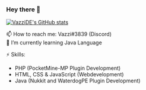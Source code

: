 ### Hey there 👋

[![VazziDE's GitHub stats](https://github-readme-stats.vercel.app/api?username=VazziDE&show_icons=true&theme=react)](https://github.com/VazziDE/)

📫 How to reach me: Vazzi#3839 (Discord) <br>
🌱 I’m currently learning Java Language <br>

⚡ Skills:
  - PHP (PocketMine-MP Plugin Development)
  -  HTML, CSS & JavaScript (Webdevelopment)
  -  Java (Nukkit and WaterdogPE Plugin Development) 

<!--
**VazziDE/VazziDE** is a ✨ _special_ ✨ repository because its `README.md` (this file) appears on your GitHub profile.

📫 How to reach me: Vazzi#3839 (Discord)
🔭 I’m currently working on Kogle

Here are some ideas to get you started:

- 🔭 I’m currently working on ...
- 🌱 I’m currently learning ...
- 👯 I’m looking to collaborate on ...
- 🤔 I’m looking for help with ...
- 💬 Ask me about ...
- 📫 How to reach me: ...
- 😄 Pronouns: ...
- ⚡ Fun fact: ...
-->
